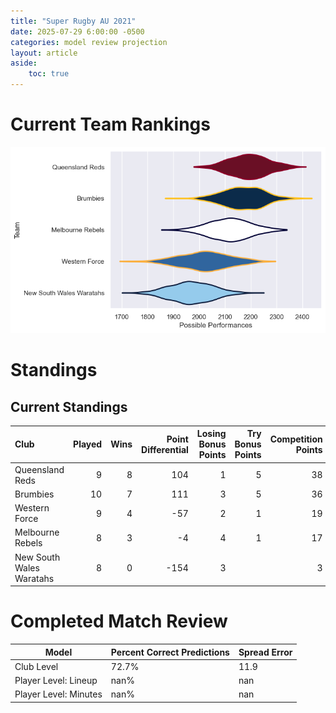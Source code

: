 ```yaml
---  
title: "Super Rugby AU 2021"  
date: 2025-07-29 6:00:00 -0500  
categories: model review projection  
layout: article  
aside:  
    toc: true  
---
```

# Current Team Rankings


![Club Rankings](plots/rankings_Super_Rugby_AU_2021.png)
# Standings

## Current Standings


| Club                     |   Played |   Wins |   Point Differential |   Losing Bonus Points |   Try Bonus Points |   Competition Points |
|:-------------------------|---------:|-------:|---------------------:|----------------------:|-------------------:|---------------------:|
| Queensland Reds          |        9 |      8 |                  104 |                     1 |                  5 |                   38 |
| Brumbies                 |       10 |      7 |                  111 |                     3 |                  5 |                   36 |
| Western Force            |        9 |      4 |                  -57 |                     2 |                  1 |                   19 |
| Melbourne Rebels         |        8 |      3 |                   -4 |                     4 |                  1 |                   17 |
| New South Wales Waratahs |        8 |      0 |                 -154 |                     3 |                    |                    3 |



# Completed Match Review


| Model | Percent Correct Predictions | Spread Error |
| ------ | ------ | ------ |
| Club Level | 72.7% | 11.9 |
| Player Level: Lineup | nan% | nan |
| Player Level: Minutes | nan% | nan |


